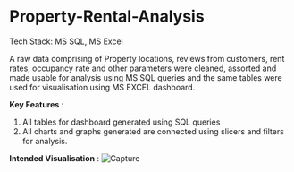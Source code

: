 # Property-Rental-Analysis
Tech Stack: MS SQL, MS Excel

A raw data comprising of Property locations, reviews from customers, rent rates, occupancy rate and other parameters were cleaned, assorted and made usable for analysis using MS SQL queries and the same tables were used for visualisation using MS EXCEL dashboard.

**Key Features** :
1. All tables for dashboard generated using SQL queries
2. All charts and graphs generated are connected using slicers and filters for analysis.

**Intended Visualisation** :
![Capture](https://user-images.githubusercontent.com/103810228/185743675-fa3d7e3b-2148-4f6b-98fa-822783345b75.PNG)
